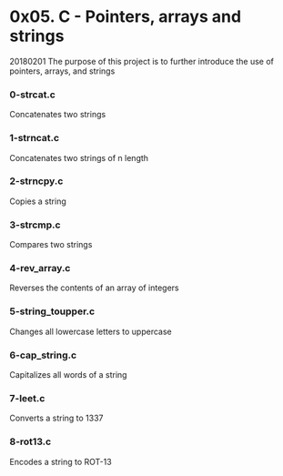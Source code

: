 # 0x05. C - Pointers, arrays and strings

20180201
The purpose of this project is to further introduce the use of pointers, arrays, and strings

### 0-strcat.c
Concatenates two strings

### 1-strncat.c
Concatenates two strings of n length

### 2-strncpy.c
Copies a string

### 3-strcmp.c
Compares two strings

### 4-rev_array.c
Reverses the contents of an array of integers

### 5-string_toupper.c
Changes all lowercase letters to uppercase

### 6-cap_string.c
Capitalizes all words of a string

### 7-leet.c
Converts a string to 1337

### 8-rot13.c
Encodes a string to ROT-13
